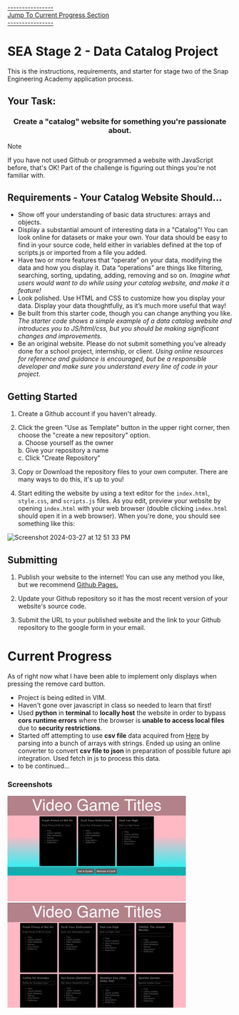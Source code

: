 <a href="#currentProgress">----------------<br>Jump To Current Progress Section<br>----------------</a>

# SEA Stage 2 - Data Catalog Project

This is the instructions, requirements, and starter for stage two of the Snap Engineering Academy application process.

## Your Task:

<h3 align="center">Create a "catalog" website for something you're passionate about.</h1>

> [!NOTE]
> If you have not used Github or programmed a website with JavaScript before, that's OK! Part of the challenge is figuring out things you're not familiar with.  

## Requirements - Your Catalog Website Should...

 - Show off your understanding of basic data structures: arrays and objects.  
 - Display a substantial amount of interesting data in a "Catalog"! You can look online for datasets or make your own. Your data should be easy to find in your source code, held either in variables defined at the top of scripts.js or imported from a file you added.  
 - Have two or more features that “operate” on your data, modifying the data and how you display it. Data “operations” are things like filtering, searching, sorting, updating, adding, removing and so on. *Imagine what users would want to do while using your catalog website, and make it a feature!*  
 - Look polished. Use HTML and CSS to customize how you display your data. Display your data thoughtfully, as it’s much more useful that way!  
 - Be built from this starter code, though you can change anything you like. *The starter code shows a simple example of a data catalog website and introduces you to JS/html/css, but you should be making significant changes and improvements.*  
 - Be an original website. Please do not submit something you’ve already done for a school project, internship, or client. *Using online resources for reference and guidance is encouraged, but be a responsible developer and make sure you understand every line of code in your project.*


## Getting Started

1. Create a Github account if you haven't already.

2. Click the green "Use as Template" button in the upper right corner, then choose the "create a new repository" option.  
  a. Choose yourself as the owner  
  b. Give your repository a name  
  c. Click "Create Repository"  

3. Copy or Download the repository files to your own computer. There are many ways to do this, it's up to you!

4. Start editing the website by using a text editor for the `index.html`, `style.css`, and `scripts.js` files. As you edit, preview your website by opening `index.html` with your web browser (double clicking `index.html` should open it in a web browser). When you're done, you should see something like this:

<img height="300" alt="Screenshot 2024-03-27 at 12 51 33 PM" src="https://github.com/Snap-Engineering-Academy-2023/rn_lab1/assets/7607483/fdd57236-50fe-48ca-956d-d9b4b12db038">

## Submitting

1. Publish your website to the internet! You can use any method you like, but we recommend [Github Pages.](https://docs.github.com/en/pages/getting-started-with-github-pages/creating-a-github-pages-site#creating-your-site)

2. Update your Github repository so it has the most recent version of your website's source code.

3. Submit the URL to your published website and the link to your Github repository to the google form in your email.

# Current Progress
<section id="currentProgress">
<p>As of right now what I have been able to implement only displays when pressing
the remove card button.
</p>
<ul>
    <li>Project is being edited in VIM.</li>
    <li>Haven't gone over javascript in class so needed to learn that first!</li>
    <li>Used <strong>python</strong> in
    <strong>terminal</strong> to <strong>locally host</strong> the website in order to bypass <strong>cors runtime errors</strong> where the
    browser is <strong>unable to access local files</strong> due to <strong>security restrictions</strong>.
    </li>
    <li>Started off attempting to use <strong>csv file</strong> data acquired from <a target="_blank" href="https://www.kaggle.com/datasets/jummyegg/rawg-game-dataset?resource=download">Here</a> by parsing into a bunch of arrays
    with strings. Ended up using an online converter to convert <strong>csv file to json</strong>
    in preparation of possible future api integration. Used fetch in js to process this data.</li>
    <li>to be continued...</li>
</ul>
</section>

<h3>Screenshots</h3>
<img title="Some Progress!" alt="currentProgress" src="images/scr1.png" width="400px">
<img title="More Progress!" alt="currentProgress2" src="images/scr2.png"
width="400px">
